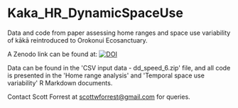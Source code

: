 # Kaka_HR_DynamicSpaceUse
Data and code from paper assessing home ranges and space use variability of kākā reintroduced to Orokonui Ecosanctuary.

A Zenodo link can be found at: [![DOI](https://zenodo.org/badge/565699827.svg)](https://zenodo.org/badge/latestdoi/565699827)

Data can be found in the 'CSV input data - dd_speed_6.zip' file, and all code is presented in the 'Home range analysis' and 'Temporal space use variability' R Markdown documents.

Contact Scott Forrest at scottwforrest@gmail.com for queries.
